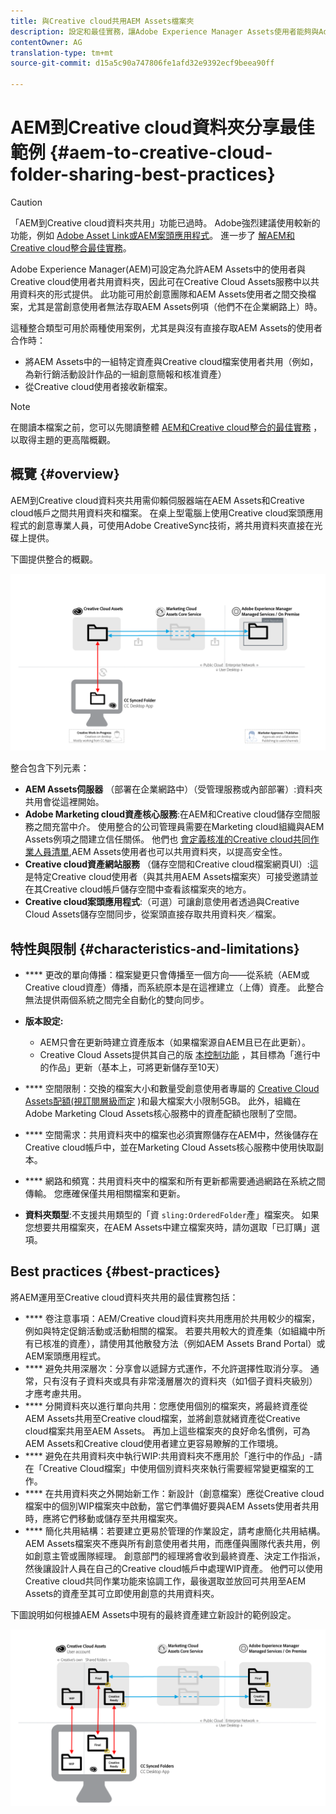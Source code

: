 ```yaml
---
title: 與Creative cloud共用AEM Assets檔案夾
description: 設定和最佳實務，讓Adobe Experience Manager Assets使用者能夠與Adobe Creative cloud使用者交換資產資料夾。
contentOwner: AG
translation-type: tm+mt
source-git-commit: d15a5c90a747806fe1afd32e9392ecf9beea90ff

---
```



# AEM到Creative cloud資料夾分享最佳範例 {#aem-to-creative-cloud-folder-sharing-best-practices}

>[!CAUTION]
>
>「AEM到Creative cloud資料夾共用」功能已過時。 Adobe強烈建議使用較新的功能，例如 [Adobe Asset Link](https://helpx.adobe.com/enterprise/using/adobe-asset-link.html)[或AEM案頭應用程式](https://helpx.adobe.com/experience-manager/desktop-app/aem-desktop-app.html)。 進一步了 [解AEM和Creative cloud整合最佳實務](/help/assets/aem-cc-integration-best-practices.md)。

Adobe Experience Manager(AEM)可設定為允許AEM Assets中的使用者與Creative cloud使用者共用資料夾，因此可在Creative Cloud Assets服務中以共用資料夾的形式提供。 此功能可用於創意團隊和AEM Assets使用者之間交換檔案，尤其是當創意使用者無法存取AEM Assets例項（他們不在企業網路上）時。

這種整合類型可用於兩種使用案例，尤其是與沒有直接存取AEM Assets的使用者合作時：

* 將AEM Assets中的一組特定資產與Creative cloud檔案使用者共用（例如，為新行銷活動設計作品的一組創意簡報和核准資產）
* 從Creative cloud使用者接收新檔案。

>[!NOTE]
>
>在閱讀本檔案之前，您可以先閱讀整體 [AEM和Creative cloud整合的最佳實務](aem-cc-integration-best-practices.md) ，以取得主題的更高階概觀。

## 概覽 {#overview}

AEM到Creative cloud資料夾共用需仰賴伺服器端在AEM Assets和Creative cloud帳戶之間共用資料夾和檔案。 在桌上型電腦上使用Creative cloud案頭應用程式的創意專業人員，可使用Adobe CreativeSync技術，將共用資料夾直接在光碟上提供。

下圖提供整合的概觀。

![chlimage_1-406](assets/chlimage_1-406.png)

整合包含下列元素：

* **AEM Assets伺服器** （部署在企業網路中）（受管理服務或內部部署）:資料夾共用會從這裡開始。
* **Adobe Marketing cloud資產核心服務**:在AEM和Creative cloud儲存空間服務之間充當中介。 使用整合的公司管理員需要在Marketing cloud組織與AEM Assets例項之間建立信任關係。 他們也 [會定義核准的Creative cloud共同作業人員清單](https://marketing.adobe.com/resources/help/en_US/mcloud/t_admin_add_cc_user.html),AEM Assets使用者也可以共用資料夾，以提高安全性。
* **Creative cloud資產網站服務** （儲存空間和Creative cloud檔案網頁UI）:這是特定Creative cloud使用者（與其共用AEM Assets檔案夾）可接受邀請並在其Creative cloud帳戶儲存空間中查看該檔案夾的地方。
* **Creative cloud案頭應用程式**:（可選）可讓創意使用者透過與Creative Cloud Assets儲存空間同步，從案頭直接存取共用資料夾／檔案。

## 特性與限制 {#characteristics-and-limitations}

* **** 更改的單向傳播：檔案變更只會傳播至一個方向——從系統（AEM或Creative cloud資產）傳播，而系統原本是在這裡建立（上傳）資產。 此整合無法提供兩個系統之間完全自動化的雙向同步。

* **版本設定:**

   * AEM只會在更新時建立資產版本（如果檔案源自AEM且已在此更新）。
   * Creative Cloud Assets提供其自己的版 [本控制功能](https://helpx.adobe.com/creative-cloud/help/versioning-faq.html) ，其目標為「進行中的作品」更新（基本上，可將更新儲存至10天）

* **** 空間限制：交換的檔案大小和數量受創意使用者專屬的 [Creative Cloud Assets配額(視訂閱層級而定](https://helpx.adobe.com/creative-cloud/kb/file-storage-quota.html) )和最大檔案大小限制5GB。 此外，組織在Adobe Marketing Cloud Assets核心服務中的資產配額也限制了空間。

* **** 空間需求：共用資料夾中的檔案也必須實際儲存在AEM中，然後儲存在Creative cloud帳戶中，並在Marketing Cloud Assets核心服務中使用快取副本。
* **** 網路和頻寬：共用資料夾中的檔案和所有更新都需要通過網路在系統之間傳輸。 您應確保僅共用相關檔案和更新。
* **資料夾類型**:不支援共用類型的「資 `sling:OrderedFolder`產」檔案夾。 如果您想要共用檔案夾，在AEM Assets中建立檔案夾時，請勿選取「已訂購」選項。

## Best practices {#best-practices}

將AEM運用至Creative cloud資料夾共用的最佳實務包括：

* **** 卷注意事項：AEM/Creative cloud資料夾共用應用於共用較少的檔案，例如與特定促銷活動或活動相關的檔案。 若要共用較大的資產集（如組織中所有已核准的資產），請使用其他散發方法（例如AEM Assets Brand Portal）或AEM案頭應用程式。
* **** 避免共用深層次：分享會以遞歸方式運作，不允許選擇性取消分享。 通常，只有沒有子資料夾或具有非常淺層層次的資料夾（如1個子資料夾級別）才應考慮共用。
* **** 分開資料夾以進行單向共用：您應使用個別的檔案夾，將最終資產從AEM Assets共用至Creative cloud檔案，並將創意就緒資產從Creative cloud檔案共用至AEM Assets。 再加上這些檔案夾的良好命名慣例，可為AEM Assets和Creative cloud使用者建立更容易瞭解的工作環境。
* **** 避免在共用資料夾中執行WIP:共用資料夾不應用於「進行中的作品」-請在「Creative Cloud檔案」中使用個別資料夾來執行需要經常變更檔案的工作。
* **** 在共用資料夾之外開始新工作：新設計（創意檔案）應從Creative cloud檔案中的個別WIP檔案夾中啟動，當它們準備好要與AEM Assets使用者共用時，應將它們移動或儲存至共用檔案夾。
* **** 簡化共用結構：若要建立更易於管理的作業設定，請考慮簡化共用結構。 AEM Assets檔案夾不應與所有創意使用者共用，而應僅與團隊代表共用，例如創意主管或團隊經理。 創意部門的經理將會收到最終資產、決定工作指派，然後讓設計人員在自己的Creative cloud帳戶中處理WIP資產。 他們可以使用Creative cloud共同作業功能來協調工作，最後選取並放回可共用至AEM Assets的資產至其可立即使用創意的共用資料夾。

下圖說明如何根據AEM Assets中現有的最終資產建立新設計的範例設定。

![chlimage_1-407](assets/chlimage_1-407.png)
